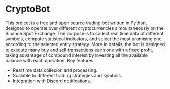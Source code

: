 # CryptoBot

This project is a free and open source trading bot written in Python, designed to operate over different cryptocurrencies simoultaneously on the Binance Spot Exchange. The purpose is to collect real time data of different symbols, compute statistical indicators, and select the most promising one according to the selected entry strategy. More in details, the bot is designed to execute many buy and sell transactions each one with a fixed profit, taking advantage of compound interest by investing all the available balance with each operation.
Key features:
- Real time data collecion and processing.
- Scalable to different trading strategies and symbols.
- Integration with Discord notifications.